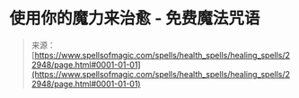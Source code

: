 <!--yml

category: 未分类

date: 2024-06-12 19:07:41

-->

# 使用你的魔力来治愈 - 免费魔法咒语

> 来源：[https://www.spellsofmagic.com/spells/health_spells/healing_spells/22948/page.html#0001-01-01](https://www.spellsofmagic.com/spells/health_spells/healing_spells/22948/page.html#0001-01-01)
